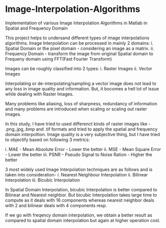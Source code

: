 # Image-Interpolation-Algorithms
Implementation of various Image Interpolation Algorithms in Matlab  in Spatial and Frequency Domain

This project helps to undersand different types of image interpolations algorithms.
Image Interpolation can be processed in mainly 2 domains:
i.  Spatial Domain or the pixel domain - considering an image as a matrix.
ii. Frequency Domain - transform the image from original Spatial domain to Frequeny domain using FFT(Fast Fourier Transform)

Images can be roughly classified into 2 types:
i.  Raster Images
ii. Vector Images

Interpolating or de-interpolating/sampling a vector image does not lead to any loss in image quality and information.
But, it bocomes a hell lot of issue while dealing with Raster Images.

Many problems like aliasing, loss of sharpness, redundancy of information and many problems are introduced when scaling or
scaling out raster images.

In this study, I have tried to used differenct kinds of raster images like - .png,.jpg,.bmp and .tif formats and tried to apply
the spatial and frequency domain interpoltion.
Image quality is a very subjective thing, but I have tried to objectify based on following 3 metrics:

i.   MAE - Mean Absolute Error - Lower the better
ii.  MSE - Mean Square Error - Lower the better
iii. PSNR - Pseudo Signal to Noise Ration - Higher the better

3 most widely used Image Interpolation techniques are as follows and is taken into consideration- 
i.   Nearest Neighbour Interpolation
ii.  Bilinear Interpolation
iii. Bicubic Interpolation

In Spatial Domain Interpolation, bicubic Interpolation is better compared to Bilinear and Nearest neighbor. 
But bicubic Interpolation takes large time to compute as it deals with 16 components whereas nearest neighbor deals with 2 
and bilinear deals with 4 components resp.

If we go with freqency domain interpolation, we obtain a better result as compared to spatial domain interpolation but again
at higher operation cost.
